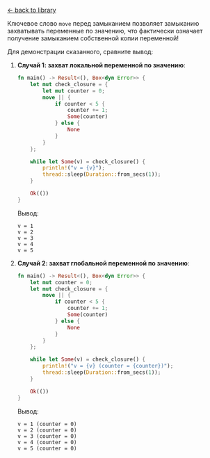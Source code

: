 [← back to library](../../librarium.md)

Ключевое слово `move` перед замыканием позволяет замыканию захватывать переменные по значению, что фактически означает получение замыканием собственной копии переменной!

Для демонстрации сказанного, сравните вывод:
1. **Случай 1: захват локальной переменной по значению**:  
    ```rust
    fn main() -> Result<(), Box<dyn Error>> {
        let mut check_closure = {
            let mut counter = 0;
            move || {
                if counter < 5 {
                    counter += 1;
                    Some(counter)
                } else {
                    None
                }
            }
        };

        while let Some(v) = check_closure() {
            println!("v = {v}");
            thread::sleep(Duration::from_secs(1));
        }

        Ok(())
    }
    ```
    Вывод:
    ```
    v = 1
    v = 2
    v = 3
    v = 4
    v = 5
    ```

0. **Случай 2: захват глобальной переменной по значению**:  
    ```rust
    fn main() -> Result<(), Box<dyn Error>> {
        let mut counter = 0;
        let mut check_closure = {
            move || {
                if counter < 5 {
                    counter += 1;
                    Some(counter)
                } else {
                    None
                }
            }
        };

        while let Some(v) = check_closure() {
            println!("v = {v} (counter = {counter})");
            thread::sleep(Duration::from_secs(1));
        }

        Ok(())
    }
    ```
    Вывод:
    ```
    v = 1 (counter = 0)
    v = 2 (counter = 0)
    v = 3 (counter = 0)
    v = 4 (counter = 0)
    v = 5 (counter = 0)
    ```